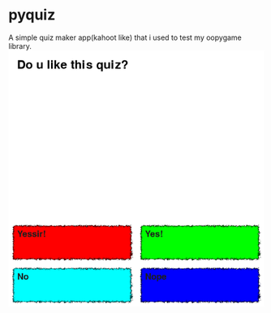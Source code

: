 # pyquiz
A simple quiz maker app(kahoot like) that i used to test my oopygame library.
![.](images/screenshot.png)
